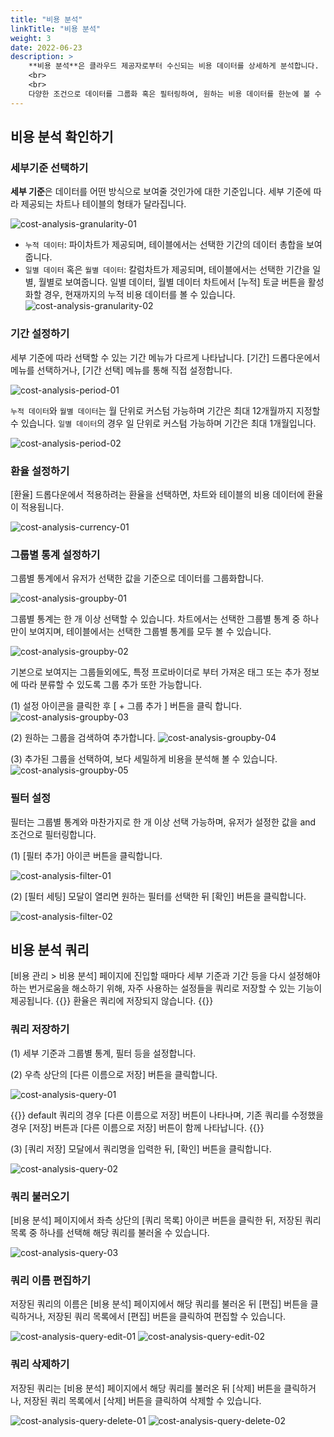 ```yaml
---
title: "비용 분석"
linkTitle: "비용 분석"
weight: 3
date: 2022-06-23
description: >
    **비용 분석**은 클라우드 제공자로부터 수신되는 비용 데이터를 상세하게 분석합니다.
    <br>
    <br>
    다양한 조건으로 데이터를 그룹화 혹은 필터링하여, 원하는 비용 데이터를 한눈에 볼 수 있습니다.
---
```


## 비용 분석 확인하기

### 세부기준 선택하기

**세부 기준**은 데이터를 어떤 방식으로 보여줄 것인가에 대한 기준입니다. 세부 기준에 따라 제공되는 차트나 테이블의 형태가 달라집니다.

![cost-analysis-granularity-01](/ko/docs/guides/cost-explorer/cost-analysis-img/cost-analysis-granularity-01.png)

- `누적 데이터`: 파이차트가 제공되며, 테이블에서는 선택한 기간의 데이터 총합을 보여줍니다.
- `일별 데이터` 혹은 `월별 데이터`: 칼럼차트가 제공되며, 테이블에서는 선택한 기간을 일별, 월별로 보여줍니다.
  일별 데이터, 월별 데이터 차트에서 [누적] 토글 버튼을 활성화할 경우, 현재까지의 누적 비용 데이터를 볼 수 있습니다.
    ![cost-analysis-granularity-02](/ko/docs/guides/cost-explorer/cost-analysis-img/cost-analysis-granularity-02.png)

### 기간 설정하기
세부 기준에 따라 선택할 수 있는 기간 메뉴가 다르게 나타납니다. [기간] 드롭다운에서 메뉴를 선택하거나, [기간 선택] 메뉴를 통해 직접 설정합니다.

![cost-analysis-period-01](/ko/docs/guides/cost-explorer/cost-analysis-img/cost-analysis-period-01.png)

`누적 데이터`와 `월별 데이터`는 월 단위로 커스텀 가능하며 기간은 최대 12개월까지 지정할 수 있습니다.
`일별 데이터`의 경우 일 단위로 커스텀 가능하며 기간은 최대 1개월입니다.

![cost-analysis-period-02](/ko/docs/guides/cost-explorer/cost-analysis-img/cost-analysis-period-02.png)

### 환율 설정하기
[환율] 드롭다운에서 적용하려는 환율을 선택하면, 차트와 테이블의 비용 데이터에 환율이 적용됩니다.

![cost-analysis-currency-01](/ko/docs/guides/cost-explorer/cost-analysis-img/cost-analysis-currency-01.png)

### 그룹별 통계 설정하기
그룹별 통계에서 유저가 선택한 값을 기준으로 데이터를 그룹화합니다.

![cost-analysis-groupby-01](/ko/docs/guides/cost-explorer/cost-analysis-img/cost-analysis-groupby-01-ko.png)

그룹별 통계는 한 개 이상 선택할 수 있습니다. 차트에서는 선택한 그룹별 통계 중 하나만이 보여지며, 테이블에서는 선택한 그룹별 통계를 모두 볼 수 있습니다.

![cost-analysis-groupby-02](/ko/docs/guides/cost-explorer/cost-analysis-img/cost-analysis-groupby-02-ko.png)

기본으로 보여지는 그룹들외에도, 특정 프로바이더로 부터 가져온 태그 또는 추가 정보에 따라 분류할 수 있도록 그룹 추가 또한 가능합니다. 

(1) 설정 아이콘을 클릭한 후 [ + 그룹 추가 ] 버튼을 클릭 합니다.
![cost-analysis-groupby-03](/ko/docs/guides/cost-explorer/cost-analysis-img/cost-analysis-groupby-03-ko.png)

(2) 원하는 그룹을 검색하여 추가합니다.
![cost-analysis-groupby-04](/ko/docs/guides/cost-explorer/cost-analysis-img/cost-analysis-groupby-04-ko.png)

(3) 추가된 그룹을 선택하여, 보다 세밀하게 비용을 분석해 볼 수 있습니다. 
![cost-analysis-groupby-05](/ko/docs/guides/cost-explorer/cost-analysis-img/cost-analysis-groupby-05-ko.png)


### 필터 설정
필터는 그룹별 통계와 마찬가지로 한 개 이상 선택 가능하며, 유저가 설정한 값을 and 조건으로 필터링합니다.

(1) [필터 추가] 아이콘 버튼을 클릭합니다.

![cost-analysis-filter-01](/ko/docs/guides/cost-explorer/cost-analysis-img/cost-analysis-filter-01.png)

(2) [필터 세팅] 모달이 열리면 원하는 필터를 선택한 뒤 [확인] 버튼을 클릭합니다.

![cost-analysis-filter-02](/ko/docs/guides/cost-explorer/cost-analysis-img/cost-analysis-filter-02-ko.png)


## 비용 분석 쿼리
[비용 관리 > 비용 분석] 페이지에 진입할 때마다 세부 기준과 기간 등을 다시 설정해야 하는 번거로움을 해소하기 위해, 자주 사용하는 설정들을 쿼리로 저장할 수 있는 기능이 제공됩니다.
{{<alert>}}
환율은 쿼리에 저장되지 않습니다.
{{</alert>}}

### 쿼리 저장하기
(1) 세부 기준과 그룹별 통계, 필터 등을 설정합니다.

(2) 우측 상단의 [다른 이름으로 저장] 버튼을 클릭합니다.

![cost-analysis-query-01](/ko/docs/guides/cost-explorer/cost-analysis-img/cost-analysis-query-01.png)

{{<alert>}}
default 쿼리의 경우 [다른 이름으로 저장] 버튼이 나타나며, 기존 쿼리를 수정했을 경우 [저장] 버튼과 [다른 이름으로 저장] 버튼이 함께 나타납니다.
{{</alert>}}

(3) [쿼리 저장] 모달에서 쿼리명을 입력한 뒤, [확인] 버튼을 클릭합니다.

![cost-analysis-query-02](/ko/docs/guides/cost-explorer/cost-analysis-img/cost-analysis-query-02.png)

### 쿼리 불러오기
[비용 분석] 페이지에서 좌측 상단의 [쿼리 목록] 아이콘 버튼을 클릭한 뒤, 저장된 쿼리 목록 중 하나를 선택해 해당 쿼리를 불러올 수 있습니다.

![cost-analysis-query-03](/ko/docs/guides/cost-explorer/cost-analysis-img/cost-analysis-query-03.png)

### 쿼리 이름 편집하기
저장된 쿼리의 이름은 [비용 분석] 페이지에서 해당 쿼리를 불러온 뒤 [편집] 버튼을 클릭하거나, 저장된 쿼리 목록에서 [편집] 버튼을 클릭하여 편집할 수 있습니다.

![cost-analysis-query-edit-01](/ko/docs/guides/cost-explorer/cost-analysis-img/cost-analysis-query-edit-01.png)
![cost-analysis-query-edit-02](/ko/docs/guides/cost-explorer/cost-analysis-img/cost-analysis-query-edit-02.png)

### 쿼리 삭제하기
저장된 쿼리는 [비용 분석] 페이지에서 해당 쿼리를 불러온 뒤 [삭제] 버튼을 클릭하거나, 저장된 쿼리 목록에서 [삭제] 버튼을 클릭하여 삭제할 수 있습니다.

![cost-analysis-query-delete-01](/ko/docs/guides/cost-explorer/cost-analysis-img/cost-analysis-query-delete-01.png)
![cost-analysis-query-delete-02](/ko/docs/guides/cost-explorer/cost-analysis-img/cost-analysis-query-delete-02.png)
